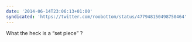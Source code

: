 ```yaml
---
date: '2014-06-14T23:06:13+01:00'
syndicated: 'https://twitter.com/roobottom/status/477948150498750464'
---
```

What the heck is a “set piece” ?
